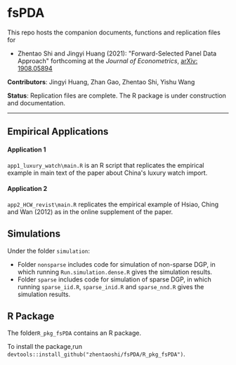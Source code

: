 # fsPDA
This repo hosts the companion documents, functions and replication files for 

* Zhentao Shi and Jingyi Huang (2021): "Forward-Selected Panel Data Approach" forthcoming at the *Journal of Econometrics*, [arXiv: 1908.05894](https://arxiv.org/abs/1908.05894)

**Contributors**: Jingyi Huang, Zhan Gao, Zhentao Shi, Yishu Wang

**Status**: Replication files are complete. The R package is under construction and documentation.

---


## Empirical Applications

#### Application 1

 `app1_luxury_watch\main.R` is an R script that replicates the empirical example in main text of the paper about China's luxury watch import.



#### Application 2

`app2_HCW_revist\main.R` replicates the empirical example of Hsiao, Ching and Wan (2012) as in the online supplement of the paper.



## Simulations

Under the folder `simulation`: 

- Folder `nonsparse` includes code for simulation of non-sparse DGP, in which running `Run.simulation.dense.R` gives the simulation results. 
- Folder `sparse` includes code for simulation of sparse DGP, in which running `sparse_iid.R`, `sparse_inid.R` and `sparse_nnd.R` gives the simulation results. 



## R Package

The folder`R_pkg_fsPDA` contains an R package. 

To install the package,run `devtools::install_github("zhentaoshi/fsPDA/R_pkg_fsPDA")`.

